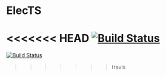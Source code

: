 # ElecTS
<<<<<<< HEAD
[![Build Status](https://travis-ci.org/JunSuzukiJapan/elects.svg?branch=master)](https://travis-ci.org/JunSuzukiJapan/elects)
=======
[![Build Status](https://travis-ci.org/JunSuzukiJapan/elects.svg?branch=master)](https://travis-ci.org/JunSuzukiJapan/elects)
>>>>>>> travis
